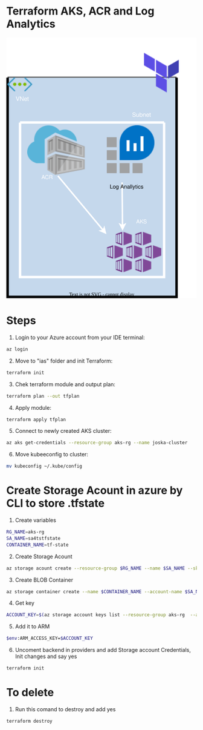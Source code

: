 <p align="center">
<h1>Terraform AKS, ACR and Log Analytics</h1>
<img src="https://github.com/Joska99/joska/blob/main/terraform/modules/tf-aks-la/diagram.drawio.svg">
</p>

<h1> Steps </h1>

1. Login to your Azure account from your IDE terminal:
```bash 
az login 
```
2. Move to "ias" folder and init Terraform:
```bash
terraform init 
```
3. Chek terraform module and output plan:
```bash
terraform plan --out tfplan
```
4. Apply module:
```bash
terraform apply tfplan
```
5. Connect to newly created AKS cluster:
```bash
az aks get-credentials --resource-group aks-rg --name joska-cluster
```
6. Move kubeeconfig to cluster:
```bash
mv kubeconfig ~/.kube/config
```

<h1> Create Storage Acount in azure by CLI to store .tfstate</h1>

1. Create variables
```bash
RG_NAME=aks-rg
SA_NAME=sa4tstfstate
CONTAINER_NAME=tf-state
```

2. Create Storage Acount
```bash
az storage acount create --resource-group $RG_NAME --name $SA_NAME --sku Standard_LRS --encryption-services blob 
```

3. Create BLOB Container
```bash
az storage container create --name $CONTAINER_NAME --account-name $SA_NAME 
```

4. Get key 
```bash
ACCOUNT_KEY=$(az storage account keys list --resource-group aks-rg  --account-name sa4tstfstate --query '[0].value' -o tsv)
```

5. Add it to ARM 
```bash
$env:ARM_ACCESS_KEY=$ACCOUNT_KEY
```

6. Uncoment backend in providers and add Storage account Credentials, Init changes and say yes 
```bash
terraform init 
```

<h1>To delete</h1>

1. Run this comand to destroy and add yes
```bash
terraform destroy
``` 